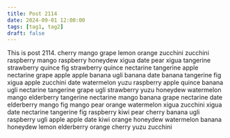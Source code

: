 ```yaml
---
title: Post 2114
date: 2024-09-01 12:00:00
tags: [tag1, tag2]
draft: false
---
```

This is post 2114.
cherry
mango
grape
lemon
orange
zucchini
zucchini
raspberry
mango
raspberry
honeydew
xigua
date
pear
xigua
tangerine
strawberry
quince
fig
strawberry
quince
nectarine
tangerine
apple
nectarine
grape
apple
apple
banana
ugli
banana
date
banana
tangerine
fig
xigua
apple
zucchini
date
watermelon
yuzu
raspberry
apple
quince
banana
ugli
nectarine
tangerine
grape
ugli
strawberry
yuzu
honeydew
watermelon
mango
elderberry
tangerine
nectarine
mango
banana
grape
nectarine
date
elderberry
mango
fig
mango
pear
orange
watermelon
xigua
zucchini
xigua
date
nectarine
tangerine
fig
raspberry
kiwi
pear
cherry
banana
ugli
raspberry
ugli
apple
apple
date
kiwi
orange
honeydew
watermelon
banana
honeydew
lemon
elderberry
orange
cherry
yuzu
zucchini
